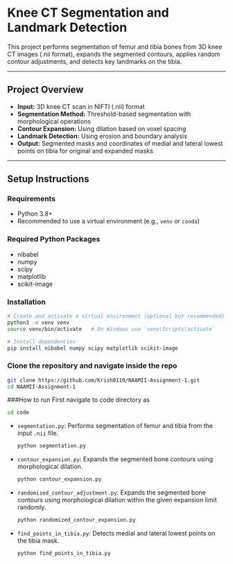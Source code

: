# Knee CT Segmentation and Landmark Detection

This project performs segmentation of femur and tibia bones from 3D knee CT images (.nii format), expands the segmented contours, applies random contour adjustments, and detects key landmarks on the tibia.

---

## Project Overview

- **Input:** 3D knee CT scan in NIFTI (.nii) format
- **Segmentation Method:** Threshold-based segmentation with morphological operations
- **Contour Expansion:** Using dilation based on voxel spacing
- **Landmark Detection:** Using erosion and boundary analysis
- **Output:** Segmented masks and coordinates of medial and lateral lowest points on tibia for original and expanded masks

---

## Setup Instructions

### Requirements

- Python 3.8+
- Recommended to use a virtual environment (e.g., `venv` or `conda`)

### Required Python Packages

- nibabel
- numpy
- scipy
- matplotlib
- scikit-image

### Installation

```bash
# Create and activate a virtual environment (optional but recommended)
python3 -m venv venv
source venv/bin/activate   # On Windows use `venv\Scripts\activate`

# Install dependencies
pip install nibabel numpy scipy matplotlib scikit-image
```
### Clone the repository and navigate inside the repo
```bash
git clone https://github.com/Krish0110/NAAMII-Assignment-1.git
cd NAAMII-Assignment-1
```
###How to run
First navigate to code directory as
```bash
cd code
```
- `segmentation.py`: Performs segmentation of femur and tibia from the input `.nii` file.
  ```bash
  python segmentation.py
  ```
- `contour_expansion.py`: Expands the segmented bone contours using morphological dilation.
  ```bash
  python contour_expansion.py
  ```
- `randomized_contour_adjustment.py`: Expands the segmented bone contours using morphological dilation within the given expansion limit randomly.
  ```bash
  python randomized_contour_expansion.py
  ```
- `find_points_in_tibia.py`: Detects medial and lateral lowest points on the tibia mask.
  ```bash
  python find_points_in_tibia.py 
  ```

